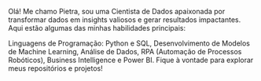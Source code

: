 Olá! Me chamo Pietra, sou uma Cientista de Dados apaixonada por transformar dados em insights valiosos e gerar resultados impactantes. 
Aqui estão algumas das minhas habilidades principais:

Linguagens de Programação: Python e SQL,
Desenvolvimento de Modelos de Machine Learning,
Análise de Dados,
RPA (Automação de Processos Robóticos),
Business Intelligence e
Power BI.
Fique à vontade para explorar meus repositórios e projetos!
